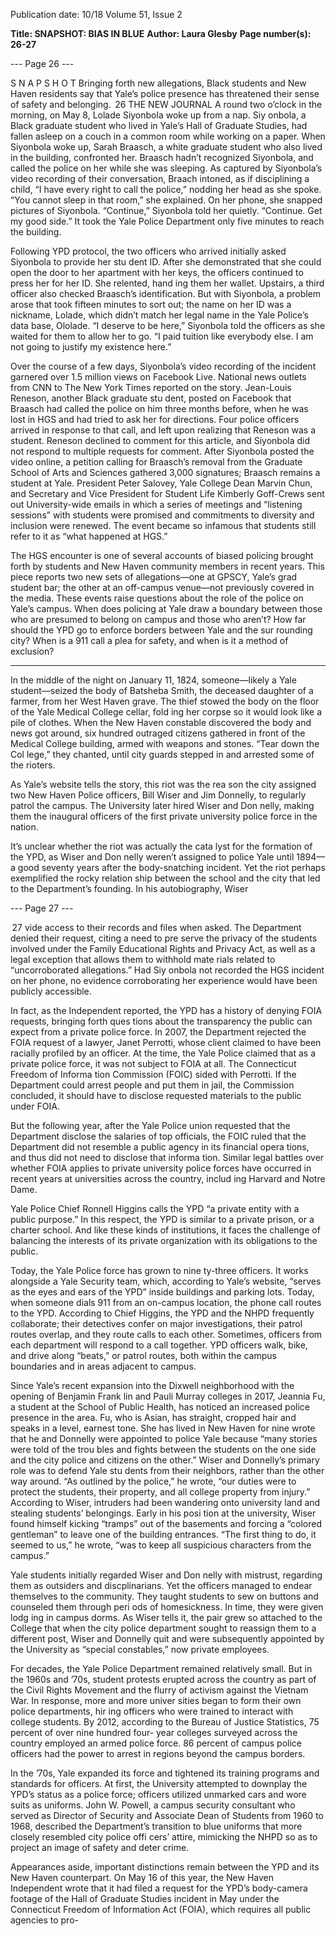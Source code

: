 Publication date: 10/18
Volume 51, Issue 2

**Title: SNAPSHOT: BIAS IN BLUE**
**Author: Laura Glesby**
**Page number(s): 26-27**

--- Page 26 ---

S N A P S H O T
Bringing forth new allegations, Black students and New Haven residents say that Yale’s police 
presence has threatened their sense of safety and belonging.
 26
THE  NEW  JOURNAL
A
round two o’clock in the morning, on May 
8, Lolade Siyonbola woke up from a nap. Siy­
onbola, a Black graduate student who lived in Yale’s 
Hall of Graduate Studies, had fallen asleep on a couch 
in a common room while working on a paper. When 
Siyonbola woke up, Sarah Braasch, a white graduate 
student who also lived in the building, confronted 
her. Braasch hadn’t recognized Siyonbola, and called 
the police on her while she was sleeping. As captured 
by Siyonbola’s video recording of their conversation, 
Braach intoned, as if disciplining a child, “I have 
every right to call the police,” nodding her head as she 
spoke. “You cannot sleep in that room,” she explained. 
On her phone, she snapped pictures of Siyonbola.
“Continue,” Siyonbola told her quietly. “Continue. 
Get my good side.” It took the Yale Police Department 
only five minutes to reach the building.

Following YPD protocol, the two officers who 
arrived initially asked Siyonbola to provide her stu­
dent ID. After she demonstrated that she could open 
the door to her apartment with her keys, the officers 
continued to press her for her ID. She relented, hand­
ing them her wallet. Upstairs, a third officer also 
checked Braasch’s identification. But with Siyonbola, 
a problem arose that took fifteen minutes to sort out; 
the name on her ID was a nickname, Lolade, which 
didn’t match her legal name in the Yale Police’s data­
base, Ololade. “I deserve to be here,” Siyonbola told 
the officers as she waited for them to allow her to go. 
“I paid tuition like everybody else. I am not going to 
justify my existence here.”

Over the course of a few days, Siyonbola’s video 
recording of the incident garnered over 1.5 million 
views on Facebook Live. National news outlets from 
CNN to The New York Times reported on the story. 
Jean-Louis Reneson, another Black graduate stu­
dent, posted on Facebook that Braasch had called the 
police on him three months before, when he was lost 
in HGS and had tried to ask her for directions. Four 
police officers arrived in response to that call, and left 
upon realizing that Reneson was a student. Reneson 
declined to comment for this article, and Siyonbola did 
not respond to multiple requests for comment. After 
Siyonbola posted the video online, a petition calling 
for Braasch’s removal from the Graduate School of 
Arts and Sciences gathered 3,000 signatures; Braasch 
remains a student at Yale. President Peter Salovey, 
Yale College Dean Marvin Chun, and Secretary and 
Vice President for Student Life Kimberly Goff-Crews 
sent out University-wide emails in which a series of 
meetings and “listening sessions” with students were 
promised and commitments to diversity and inclusion 
were renewed. The event became so infamous that 
students still refer to it as “what happened at HGS.”

The HGS encounter is one of several accounts of 
biased policing brought forth by students and New 
Haven community members in recent years. This piece 
reports two new sets of allegations—one at GPSCY, 
Yale’s grad student bar; the other at an off-campus 
venue—not previously covered in the media. These 
events raise questions about the role of the police on 
Yale’s campus. When does policing at Yale draw a 
boundary between those who are presumed to belong 
on campus and those who aren’t? How far should the 
YPD go to enforce borders between Yale and the sur­
rounding city? When is a 911 call a plea for safety, and 
when is it a method of exclusion?

***
In the middle of the night on January 11, 1824, 
someone—likely a Yale student—seized the body of 
Batsheba Smith, the deceased daughter of a farmer, 
from her West Haven grave. The thief stowed the body 
on the floor of the Yale Medical College cellar, fold­
ing her corpse so it would look like a pile of clothes. 
When the New Haven constable discovered the body 
and news got around, six hundred outraged citizens 
gathered in front of the Medical College building, 
armed with weapons and stones. “Tear down the Col­
lege,” they chanted, until city guards stepped in and 
arrested some of the rioters.

As Yale’s website tells the story, this riot was the rea­
son the city assigned two New Haven Police officers, 
Bill Wiser and Jim Donnelly, to regularly patrol the 
campus. The University later hired Wiser and Don­
nelly, making them the inaugural officers of the first 
private university police force in the nation.

It’s unclear whether the riot was actually the cata­
lyst for the formation of the YPD, as Wiser and Don­
nelly weren’t assigned to police Yale until 1894—a 
good seventy years after the body-snatching incident. 
Yet the riot perhaps exemplified the rocky relation­
ship between the school and the city that led to the 
Department’s founding. In his autobiography, Wiser 


--- Page 27 ---

 27
vide access to their records and files when asked. The 
Department denied their request, citing a need to pre­
serve the privacy of the students involved under the 
Family Educational Rights and Privacy Act, as well as 
a legal exception that allows them to withhold mate­
rials related to “uncorroborated allegations.” Had Siy­
onbola not recorded the HGS incident on her phone, 
no evidence corroborating her experience would have 
been publicly accessible.

In fact, as the Independent reported, the YPD has a 
history of denying FOIA requests, bringing forth ques­
tions about the transparency the public can expect 
from a private police force. In 2007, the Department 
rejected the FOIA request of a lawyer, Janet Perrotti, 
whose client claimed to have been racially profiled 
by an officer. At the time, the Yale Police claimed 
that as a private police force, it was not subject to 
FOIA at all. The Connecticut Freedom of Informa­
tion Commission (FOIC) sided with Perrotti. If the 
Department could arrest people and put them in jail, 
the Commission concluded, it should have to disclose 
requested materials to the public under FOIA.

But the following year, after the Yale Police union 
requested that the Department disclose the salaries of 
top officials, the FOIC ruled that the Department did 
not resemble a public agency in its financial opera­
tions, and thus did not need to disclose that informa­
tion. Similar legal battles over whether FOIA applies 
to private university police forces have occurred in 
recent years at universities across the country, includ­
ing Harvard and Notre Dame.

Yale Police Chief Ronnell Higgins calls the YPD “a 
private entity with a public purpose.” In this respect, 
the YPD is similar to a private prison, or a charter 
school. And like these kinds of institutions, it faces 
the challenge of balancing the interests of its private 
organization with its obligations to the public.

Today, the Yale Police force has grown to nine­
ty-three officers. It works alongside a Yale Security 
team, which, according to Yale’s website, “serves as 
the eyes and ears of the YPD” inside buildings and 
parking lots. Today, when someone dials 911 from 
an on-campus location, the phone call routes to the 
YPD. According to Chief Higgins, the YPD and the 
NHPD frequently collaborate; their detectives confer 
on major investigations, their patrol routes overlap, 
and they route calls to each other. Sometimes, officers 
from each department will respond to a call together. 
YPD officers walk, bike, and drive along “beats,” or 
patrol routes, both within the campus boundaries and 
in areas adjacent to campus.

Since Yale’s recent expansion into the Dixwell 
neighborhood with the opening of Benjamin Frank­
lin and Pauli Murray colleges in 2017, Jeannia Fu, a 
student at the School of Public Health, has noticed 
an increased police presence in the area. Fu, who is 
Asian, has straight, cropped hair and speaks in a level, 
earnest tone. She has lived in New Haven for nine 
wrote that he and Donnelly were appointed to police 
Yale because “many stories were told of the trou­
bles and fights between the students on the one side 
and the city police and citizens on the other.” Wiser 
and Donnelly’s primary role was to defend Yale stu­
dents from their neighbors, rather than the other way 
around. “As outlined by the police,” he wrote, “our 
duties were to protect the students, their property, and 
all college property from injury.” According to Wiser, 
intruders had been wandering onto university land 
and stealing students’ belongings. Early in his posi­
tion at the university, Wiser found himself kicking 
“tramps” out of the basements and forcing a “colored 
gentleman” to leave one of the building entrances. 
“The first thing to do, it seemed to us,” he wrote, “was 
to keep all suspicious characters from the campus.”

Yale students initially regarded Wiser and Don­
nelly with mistrust, regarding them as outsiders and 
discplinarians. Yet the officers managed to endear 
themselves to the community. They taught students 
to sew on buttons and counseled them through peri­
ods of homesickness. In time, they were given lodg­
ing in campus dorms. As Wiser tells it, the pair grew 
so attached to the College that when the city police 
department sought to reassign them to a different 
post, Wiser and Donnelly quit and were subsequently 
appointed by the University as “special constables,” 
now private employees.

For decades, the Yale Police Department remained 
relatively small. But in the 1960s and ’70s, student 
protests erupted across the country as part of the Civil 
Rights Movement and the flurry of activism against 
the Vietnam War. In response, more and more univer­
sities began to form their own police departments, hir­
ing officers who were trained to interact with college 
students. By 2012, according to the Bureau of Justice 
Statistics, 75 percent of over nine hundred four-
year colleges surveyed across the country employed 
an armed police force. 86 percent of campus police 
officers had the power to arrest in regions beyond the 
campus borders.

In the ’70s, Yale expanded its force and tightened 
its training programs and standards for officers. At 
first, the University attempted to downplay the YPD’s 
status as a police force; officers utilized unmarked 
cars and wore suits as uniforms. John W. Powell, a 
campus security consultant who served as Director of 
Security and Associate Dean of Students from 1960 to 
1968, described the Department’s transition to blue 
uniforms that more closely resembled city police offi­
cers’ attire, mimicking the NHPD so as to project an 
image of safety and deter crime.

Appearances aside, important distinctions remain 
between the YPD and its New Haven counterpart. On 
May 16 of this year, the New Haven Independent wrote 
that it had filed a request for the YPD’s body-camera 
footage of the Hall of Graduate Studies incident in 
May under the Connecticut Freedom of Information 
Act (FOIA), which requires all public agencies to pro-